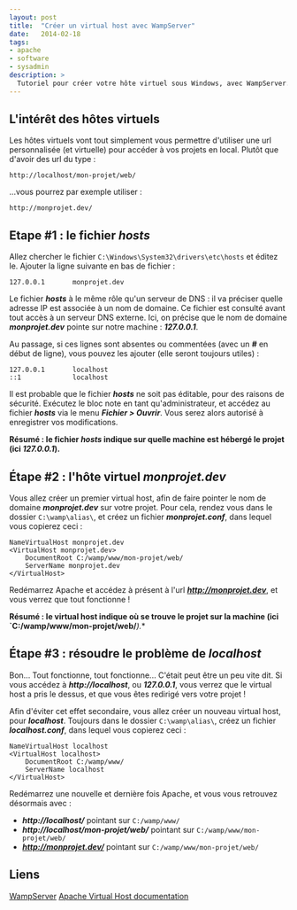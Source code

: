 ```yaml
---
layout: post
title:  "Créer un virtual host avec WampServer"
date:   2014-02-18
tags:
- apache
- software
- sysadmin
description: >
  Tutoriel pour créer votre hôte virtuel sous Windows, avec WampServer.
---
```


## L'intérêt des hôtes virtuels

Les hôtes virtuels vont tout simplement vous permettre d'utiliser une url personnalisée (et virtuelle) pour accéder à vos projets en local. Plutôt que d'avoir des url du type :

	http://localhost/mon-projet/web/

...vous pourrez par exemple utiliser :

	http://monprojet.dev/

## Etape #1 : le fichier ***hosts***

Allez chercher le fichier `C:\Windows\System32\drivers\etc\hosts` et éditez le.
Ajouter la ligne suivante en bas de fichier :

    127.0.0.1       monprojet.dev

Le fichier ***hosts*** à le même rôle qu'un serveur de DNS : il va préciser quelle adresse IP est associée à un nom de domaine. Ce fichier est consulté avant tout accès à un serveur DNS externe. Ici, on précise que le nom de domaine ***monprojet.dev*** pointe sur notre machine : ***127.0.0.1***.

Au passage, si ces lignes sont absentes ou commentées (avec un ***#*** en début de ligne), vous pouvez les ajouter (elle seront toujours utiles) :

    127.0.0.1       localhost
    ::1             localhost

Il est probable que le fichier ***hosts*** ne soit pas éditable, pour des raisons de sécurité. Exécutez le bloc note en tant qu'administrateur, et accédez au fichier ***hosts*** via le menu ***Fichier > Ouvrir***. Vous serez alors autorisé à enregistrer vos modifications.

**Résumé : le fichier ***hosts*** indique sur quelle machine est hébergé le projet (ici ***127.0.0.1***).**

## Étape #2 : l'hôte virtuel ***monprojet.dev***

Vous allez créer un premier virtual host, afin de faire pointer le nom de domaine ***monprojet.dev*** sur votre projet.
Pour cela, rendez vous dans le dossier `C:\wamp\alias\`, et créez un fichier ***monprojet.conf***, dans lequel vous copierez ceci :

	NameVirtualHost monprojet.dev
	<VirtualHost monprojet.dev>
		DocumentRoot C:/wamp/www/mon-projet/web/
		ServerName monprojet.dev
	</VirtualHost>

Redémarrez Apache et accédez à présent à l'url ***http://monprojet.dev***, et vous verrez que tout fonctionne !

**Résumé : le virtual host indique où se trouve le projet sur la machine (ici `C:/wamp/www/mon-projet/web/***).**

## Étape #3 : résoudre le problème de ***localhost***

Bon... Tout fonctionne, tout fonctionne... C'était peut être un peu vite dit.
Si vous accédez à ***http://localhost***, ou ***127.0.0.1***, vous verrez que le virtual host a pris le dessus, et que vous êtes redirigé vers votre projet !

Afin d'éviter cet effet secondaire, vous allez créer un nouveau virtual host, pour ***localhost***. Toujours dans le dossier `C:\wamp\alias\`, créez un fichier ***localhost.conf***, dans lequel vous copierez ceci :

	NameVirtualHost localhost
	<VirtualHost localhost>
		DocumentRoot C:/wamp/www/
		ServerName localhost
	</VirtualHost>

Redémarrez une nouvelle et dernière fois Apache, et vous vous retrouvez désormais avec :

- ***http://localhost/*** pointant sur `C:/wamp/www/`
- ***http://localhost/mon-projet/web/*** pointant sur `C:/wamp/www/mon-projet/web/`
- ***http://monprojet.dev/*** pointant sur `C:/wamp/www/mon-projet/web/`

## Liens
[WampServer](https://www.wampserver.com/)
[Apache Virtual Host documentation](https://httpd.apache.org/docs/current/vhosts/)